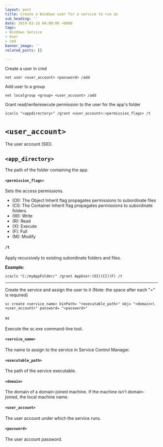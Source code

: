 ```yaml
---
layout: post
title: Create a Windows user for a service to run as
sub_heading: ''
date: 2019-03-16 04:00:00 +0000
tags:
- Windows Service
- User
- cmd
banner_image: ''
related_posts: []

---
```

Create a user in cmd

    net user <user_account> <password> /add

Add user to a group

    net localgroup <group> <user_account> /add

Grant read/write/execute permission to the user for the app's folder

    icacls "<appdirectory>" /grant <user_account>:<permission_flags> /t

# `<user_account>`

The user account (SID).

## `<app_directory>`

The path of the folder containing the app.

#### `<permission_flags>`

Sets the access permissions.

* (OI): The Object Inherit flag propagates permissions to subordinate files
* (CI): The Container Inherit flag propagates permissions to subordinate folders
* (W): Write
* (R): Read
* (X): Execute
* (F): Full
* (M): Modify

#### `/t`

Apply recursively to existing subordinate folders and files.

**Example:**

    icacls "C:/myAppFolder/" /grant AppUser:(OI)(CI)(F) /t

***

Create the service and assign the user to it (Note: the space after each "=" is required)

    sc create <service_name> binPath= "<executable_path>" obj= "<domain>\<user_account>" password= "<password>"

#### `sc`

Execute the sc.exe command-line tool.

#### `<service_name>`

The name to assign to the service in Service Control Manager.

#### `<executable_path>`

The path of the service executable.

#### `<domain>`

The domain of a domain-joined machine. If the machine isn't domain-joined, the local machine name.

#### `<user_account>`

The user account under which the service runs.

#### `<password>`

The user account password.